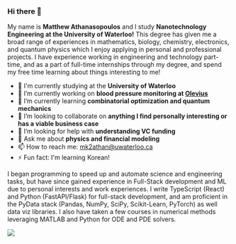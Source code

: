 ### Hi there 👋

My name is **Matthew Athanasopoulos** and I study **Nanotechnology Engineering at the University of Waterloo!** This degree has given me a broad range of experiences in mathematics, biology, chemistry, electronics, and quantum physics which I enjoy applying in personal and professional projects. I have experience working in engineering and technology part-time, and as a part of full-time internships through my degree, and spend my free time learning about things interesting to me!

- 🏢 I'm currently studying at the **University of Waterloo**
- 🔭 I’m currently working on **blood pressure monitoring at [Olevius](https://olevius-web.vercel.app/)**
- 🌱 I’m currently learning **combinatorial optimization and quantum mechanics**
- 👯 I’m looking to collaborate on **anything I find personally interesting or has a viable business case**
- 🤔 I’m looking for help with **understanding VC funding**
- 💬 Ask me about **physics and financial modeling**
- 📫 How to reach me: mk2athan@uwaterloo.ca
- ⚡ Fun fact: I'm learning Korean!

I began programming to speed up and automate science and engineering tasks, but have since gained experience in Full-Stack development and ML due to personal interests and work experiences. I write TypeScript (React) and Python (FastAPI/Flask) for full-stack development, and am proficient in the PyData stack (Pandas, NumPy, SciPy, Scikit-Learn, PyTorch) as well data viz libraries. I also have taken a few courses in numerical methods leveraging MATLAB and Python for ODE and PDE solvers. 

![](https://komarev.com/ghpvc/?username=mqzpt&color=brightgreen)

